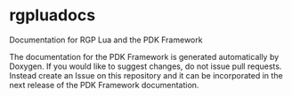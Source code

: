 # rgpluadocs
Documentation for RGP Lua and the PDK Framework

The documentation for the PDK Framework is generated automatically by Doxygen. If you would like to suggest changes, do not issue pull requests. Instead create an Issue on this repository and it can be incorporated in the next release of the PDK Framework documentation.
